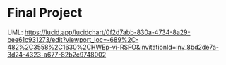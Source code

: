 # Final Project

UML: https://lucid.app/lucidchart/0f2d7abb-830a-4734-8a29-bee61c931273/edit?viewport_loc=-689%2C-482%2C3558%2C1630%2CHWEp-vi-RSFO&invitationId=inv_8bd2de7a-3d24-4323-a677-82b2c9748002
